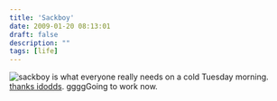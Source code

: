 ```yaml
---
title: 'Sackboy'
date: 2009-01-20 08:13:01
draft: false
description: ""
tags: [life]
---
```


![sackboy](/shared/2009/01/sackboy.jpg "sackboy") is what everyone really needs on a cold Tuesday morning. [thanks idodds](http://www.flickr.com/photos/ldodds/). ggggGoing to work now.